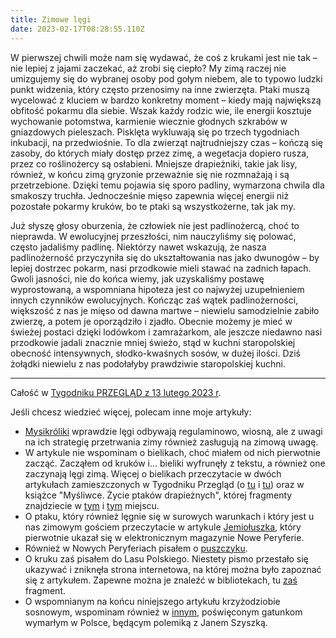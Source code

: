 ```yaml
---
title: Zimowe lęgi
date: 2023-02-17T08:28:55.110Z
---
```

W pierwszej chwili może nam się wydawać, że coś z krukami jest nie tak – nie lepiej z jajami zaczekać, aż zrobi się ciepło? My zimą raczej nie umizgujemy się do wybranej osoby pod gołym niebem, ale to typowo ludzki punkt widzenia, który często przenosimy na inne zwierzęta. Ptaki muszą wycelować z kluciem w bardzo konkretny moment – kiedy mają największą obfitość pokarmu dla siebie. Wszak każdy rodzic wie, ile energii kosztuje wychowanie potomstwa, karmienie wiecznie głodnych szkrabów w gniazdowych pieleszach. Pisklęta wykluwają się po trzech tygodniach inkubacji, na przedwiośnie. To dla zwierząt najtrudniejszy czas – kończą się zasoby, do których miały dostęp przez zimę, a wegetacja dopiero rusza, przez co roślinożercy są osłabieni. Mniejsze drapieżniki, takie jak lisy, również, w końcu zimą gryzonie przeważnie się nie rozmnażają i są przetrzebione. Dzięki temu pojawia się sporo padliny, wymarzona chwila dla smakoszy truchła. Jednocześnie mięso zapewnia więcej energii niż pozostałe pokarmy kruków, bo te ptaki są wszystkożerne, tak jak my.

Już słyszę głosy oburzenia, że człowiek nie jest padlinożercą, choć to nieprawda. W ewolucyjnej przeszłości, nim nauczyliśmy się polować, często jadaliśmy padlinę. Niektórzy nawet wskazują, że nasza padlinożerność przyczyniła się do ukształtowania nas jako dwunogów – by lepiej dostrzec pokarm, nasi przodkowie mieli stawać na zadnich łapach. Gwoli jasności, nie do końca wiemy, jak uzyskaliśmy postawę wyprostowaną, a wspomniana hipoteza jest co najwyżej uzupełnieniem innych czynników ewolucyjnych. Kończąc zaś wątek padlinożerności, większość z nas je mięso od dawna martwe – niewielu samodzielnie zabiło zwierzę, a potem je oporządziło i zjadło. Obecnie możemy je mieć w świeżej postaci dzięki lodówkom i zamrażarkom, ale jeszcze niedawno nasi przodkowie jadali znacznie mniej świeżo, stąd w kuchni staropolskiej obecność intensywnych, słodko-kwaśnych sosów, w dużej ilości. Dziś żołądki niewielu z nas podołałyby prawdziwie staropolskiej kuchni.

- - -

Całość w [Tygodniku PRZEGLĄD z 13 lutego 2023 r](https://www.tygodnikprzeglad.pl/zimowe-legi/).

Jeśli chcesz wiedzieć więcej, polecam inne moje artykuły:

* [Mysikróliki](https://www.tygodnikprzeglad.pl/ptasi-krol/) wprawdzie lęgi odbywają regulaminowo, wiosną, ale z uwagi na ich strategię przetrwania zimy również zasługują na zimową uwagę.
* W artykule nie wspominam o bielikach, choć miałem od nich pierwotnie zacząć. Zacząłem od kruków i... bieliki wyfrunęły z tekstu, a również one zaczynają lęgi zimą. Więcej o bielikach przeczytacie w dwóch artykułach zamieszczonych w Tygodniku Przegląd (o [tu](https://www.kulturainatura.pl/napisane/orzel-bialy/) i [tu](https://www.kulturainatura.pl/napisane/bieliki-sa-troche-jak-my/)) oraz w książce "Myśliwce. Życie ptaków drapieżnych", której fragmenty znajdziecie w [tym](https://www.kulturainatura.pl/napisane/mysliwce-zycie-ptakow-drapieznych/) i [tym](https://www.tygodnikprzeglad.pl/sokol-niewedrowny/) miejscu.
* O ptaku, który również lęgnie się w surowych warunkach i który jest u nas zimowym gościem przeczytacie w artykule [Jemiołuszka](https://www.kulturainatura.pl/napisane/jemioluszka/), który pierwotnie ukazał się w elektronicznym magazynie Nowe Peryferie.
* Również w Nowych Peryferiach pisałem o [puszczyku](https://www.kulturainatura.pl/napisane/nie-taka-strzyga-straszna-jak-ja-maluja/).
* O kruku zaś pisałem do Lasu Polskiego. Niestety pismo przestało się ukazywać i zniknęła strona internetowa, na której można było zapoznać się z artykułem. Zapewne można je znaleźć w bibliotekach, tu [zaś](https://www.kulturainatura.pl/napisane/kruki-takie-jak-my/) fragment.
* O wspomnianym na końcu niniejszego artykułu krzyżodziobie sosnowym, wspominam również w [innym](https://www.kulturainatura.pl/napisane/zaduszki/), poświęconym gatunkom wymarłym w Polsce, będącym polemiką z Janem Szyszką.